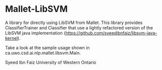 Mallet-LibSVM
=============
A library for directly using LibSVM from Mallet. This library provides ClassifierTrainer and Classifier that use a lightly refactored version of the LibSVM java implementation (https://github.com/syeedibnfaiz/libsvm-java-kernel).

Take a look at the sample usage shown in ca.uwo.csd.ai.nlp.mallet.libsvm.Main.

Syeed Ibn Faiz
University of Western Ontario

